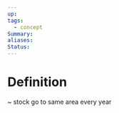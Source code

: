 ```yaml
---
up: 
tags:
  - concept
Summary: 
aliases: 
Status:
---
```

# Definition
~
stock go to same area every year
<!--SR:!2025-03-08,3,250-->